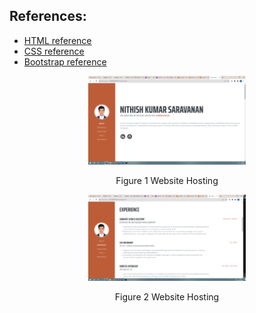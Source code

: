 ## References:
<ul>
<li><a href="https://www.w3schools.com/html/">HTML reference</a></li>
<li><a href="https://www.w3schools.com/css/">CSS reference</a></li>
<li><a href="https://getbootstrap.com/docs/4.0/content/tables/">Bootstrap reference</a></li>
</ul>

<p align="center">
<img src="images/website_serving1.png" height="50%" width="50%">
</p>
<p align="center">Figure 1 Website Hosting</p>

<p align="center">
<img src="images/website_serving2.png" height="50%" width="50%">
</p>
<p align="center">Figure 2 Website Hosting</p>
